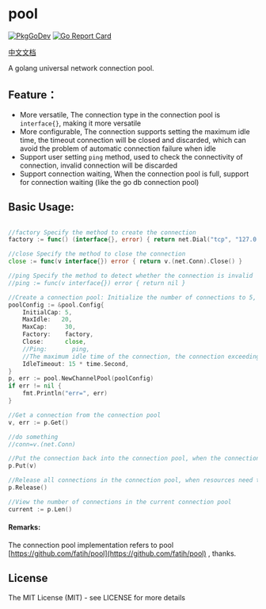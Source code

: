 # pool
[![PkgGoDev](https://pkg.go.dev/badge/github.com/silenceper/pool)](https://pkg.go.dev/github.com/silenceper/pool)
[![Go Report Card](https://goreportcard.com/badge/github.com/silenceper/pool)](https://goreportcard.com/report/github.com/silenceper/pool)


[中文文档](./README_ZH_CN.md)

A golang universal network connection pool.

## Feature：

- More versatile, The connection type in the connection pool is `interface{}`, making it more versatile
- More configurable, The connection supports setting the maximum idle time, the timeout connection will be closed and discarded, which can avoid the problem of automatic connection failure when idle
- Support user setting `ping` method, used to check the connectivity of connection, invalid connection will be discarded
- Support connection waiting, When the connection pool is full, support for connection waiting (like the go db connection pool)

## Basic Usage:

```go

//factory Specify the method to create the connection
factory := func() (interface{}, error) { return net.Dial("tcp", "127.0.0.1:4000") }

//close Specify the method to close the connection
close := func(v interface{}) error { return v.(net.Conn).Close() }

//ping Specify the method to detect whether the connection is invalid
//ping := func(v interface{}) error { return nil }

//Create a connection pool: Initialize the number of connections to 5, the maximum idle connection is 20, and the maximum concurrent connection is 30
poolConfig := &pool.Config{
	InitialCap: 5,
	MaxIdle:   20,
	MaxCap:     30,
	Factory:    factory,
	Close:      close,
	//Ping:       ping,
	//The maximum idle time of the connection, the connection exceeding this time will be closed, which can avoid the problem of automatic failure when connecting to EOF when idle
	IdleTimeout: 15 * time.Second,
}
p, err := pool.NewChannelPool(poolConfig)
if err != nil {
	fmt.Println("err=", err)
}

//Get a connection from the connection pool
v, err := p.Get()

//do something
//conn=v.(net.Conn)

//Put the connection back into the connection pool, when the connection is no longer in use
p.Put(v)

//Release all connections in the connection pool, when resources need to be destroyed
p.Release()

//View the number of connections in the current connection pool
current := p.Len()


```


#### Remarks:
The connection pool implementation refers to pool [https://github.com/fatih/pool](https://github.com/fatih/pool) , thanks.


## License

The MIT License (MIT) - see LICENSE for more details
